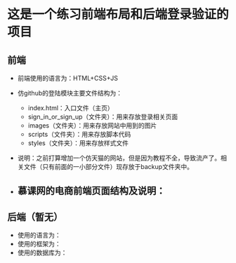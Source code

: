 # 这是一个练习前端布局和后端登录验证的项目
## 前端
- 前端使用的语言为：HTML+CSS+JS
- 仿github的登陆模块主要文件结构为：
  - index.html：入口文件（主页）
  - sign_in_or_sign_up（文件夹）：用来存放登录相关页面
  - images（文件夹）：用来存放网站中用到的图片
  - scripts（文件夹）：用来存放脚本代码
  - styles（文件夹）：用来存放样式文件

- 说明：之前打算增加一个仿天猫的网站，但是因为教程不全，导致流产了。相关文件（只有前面的一小部分文件）现存放于backup文件夹中。

- 慕课网的电商前端页面结构及说明：
  -



## 后端（暂无）
- 使用的语言为：
- 使用的框架为：
- 使用的数据库为：
